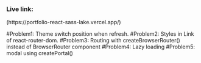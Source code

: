 <h3>Live link: </h3>(https://portfolio-react-sass-lake.vercel.app/)

#Problem1: Theme switch position when refresh.
#Problem2: Styles in Link of react-router-dom.
#Problem3: Routing with createBrowserRouter() instead of BrowserRouter component
#Problem4: Lazy loading
#Problem5: modal using createPortal()

